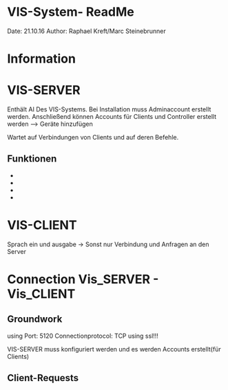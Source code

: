 VIS-System- ReadMe
==================

Date:	21.10.16
Author:	Raphael Kreft/Marc Steinebrunner

Information
============

VIS-SERVER
===========
Enthält AI Des VIS-Systems. 
Bei Installation muss Adminaccount erstellt werden. Anschließend können Accounts für Clients und Controller erstellt werden --> Geräte hinzufügen

Wartet auf Verbindungen von Clients und auf deren Befehle.

Funktionen
----------
-
-
-
-


VIS-CLIENT
==========
Sprach ein und ausgabe -> Sonst nur Verbindung und Anfragen an den Server


Connection Vis_SERVER - Vis_CLIENT
==================================

Groundwork
-----------
using Port: 5120
Connectionprotocol: TCP
using ssl!!!

VIS-SERVER muss konfiguriert werden und es werden Accounts erstellt(für Clients)

Client-Requests
---------------




